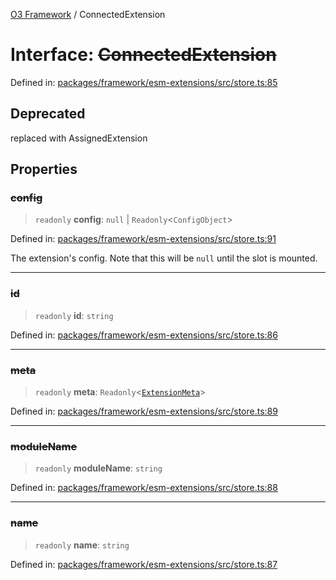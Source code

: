 [O3 Framework](../API.md) / ConnectedExtension

# Interface: ~~ConnectedExtension~~

Defined in: [packages/framework/esm-extensions/src/store.ts:85](https://github.com/openmrs/openmrs-esm-core/blob/18d2874f03a33a6ab8295af0e87ac97fdd150718/packages/framework/esm-extensions/src/store.ts#L85)

## Deprecated

replaced with AssignedExtension

## Properties

### ~~config~~

> `readonly` **config**: `null` \| `Readonly`\<`ConfigObject`\>

Defined in: [packages/framework/esm-extensions/src/store.ts:91](https://github.com/openmrs/openmrs-esm-core/blob/18d2874f03a33a6ab8295af0e87ac97fdd150718/packages/framework/esm-extensions/src/store.ts#L91)

The extension's config. Note that this will be `null` until the slot is mounted.

***

### ~~id~~

> `readonly` **id**: `string`

Defined in: [packages/framework/esm-extensions/src/store.ts:86](https://github.com/openmrs/openmrs-esm-core/blob/18d2874f03a33a6ab8295af0e87ac97fdd150718/packages/framework/esm-extensions/src/store.ts#L86)

***

### ~~meta~~

> `readonly` **meta**: `Readonly`\<[`ExtensionMeta`](ExtensionMeta.md)\>

Defined in: [packages/framework/esm-extensions/src/store.ts:89](https://github.com/openmrs/openmrs-esm-core/blob/18d2874f03a33a6ab8295af0e87ac97fdd150718/packages/framework/esm-extensions/src/store.ts#L89)

***

### ~~moduleName~~

> `readonly` **moduleName**: `string`

Defined in: [packages/framework/esm-extensions/src/store.ts:88](https://github.com/openmrs/openmrs-esm-core/blob/18d2874f03a33a6ab8295af0e87ac97fdd150718/packages/framework/esm-extensions/src/store.ts#L88)

***

### ~~name~~

> `readonly` **name**: `string`

Defined in: [packages/framework/esm-extensions/src/store.ts:87](https://github.com/openmrs/openmrs-esm-core/blob/18d2874f03a33a6ab8295af0e87ac97fdd150718/packages/framework/esm-extensions/src/store.ts#L87)
